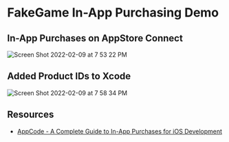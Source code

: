 # FakeGame In-App Purchasing Demo

## In-App Purchases on AppStore Connect

![Screen Shot 2022-02-09 at 7 53 22 PM](https://user-images.githubusercontent.com/1819208/153316030-97968088-6dae-4fd1-9fc8-ca801cea37be.png)

## Added Product IDs to Xcode 

![Screen Shot 2022-02-09 at 7 58 34 PM](https://user-images.githubusercontent.com/1819208/153316481-0b81655a-71e0-48c0-b4e4-27696b5f341e.png)

## Resources 

* [AppCode - A Complete Guide to In-App Purchases for iOS Development](https://www.appcoda.com/in-app-purchases-guide/)
